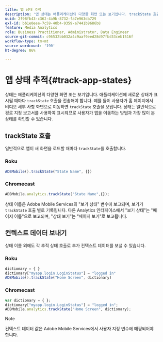 ```yaml
---
title: 앱 상태 추적
description: '앱 상태는 애플리케이션의 다양한 화면 또는 보기입니다. trackState 호출을 사용하여 애플리케이션에서 앱 상태를 추적하는 방법을 알아봅니다. '
uuid: 2f98fb43-c362-4a9b-8732-fa7e963da729
exl-id: bb1e0eee-7c59-40b4-9359-a7441b9686b8
feature: Media Analytics
role: Business Practitioner, Administrator, Data Engineer
source-git-commit: c96532bb032a4c9aaf9eed28d97fbd33ceb1516f
workflow-type: tm+mt
source-wordcount: '190'
ht-degree: 86%

---
```


# 앱 상태 추적{#track-app-states}

상태는 애플리케이션의 다양한 화면 또는 보기입니다. 애플리케이션에 새로운 상태가 표시될 때마다 `trackState` 호출을 전송해야 합니다. 예를 들어 사용자가 홈 페이지에서 비디오 세부 사항 화면으로 이동하면 `trackState` 호출을 보냅니다. 상태는 일반적으로 경로 지정 보고서를 사용하여 표시되므로 사용자가 앱을 이동하는 방법과 가장 많이 본 상태를 확인할 수 있습니다.

## trackState 호출

일반적으로 앱이 새 화면을 로드할 때마다 `trackState`를 호출합니다.

### Roku

```js
ADBMobile().trackState("State Name", {})
```

### Chromecast

```js
ADBMobile.analytics.trackState("State Name",{});
```

상태 이름은 Adobe Mobile Services의 &quot;보기 상태&quot; 변수에 보고되며, 보기가 `trackState` 호출 별로 기록됩니다. 다른 Analytics 인터페이스에서 &quot;보기 상태&quot;는 &quot;페이지 이름&quot;으로 보고되며, &quot;상태 보기&quot;는 &quot;페이지 보기&quot;로 보고됩니다.

## 컨텍스트 데이터 보내기

상태 이름 외에도 각 추적 상태 호출로 추가 컨텍스트 데이터를 보낼 수 있습니다.

### Roku

```js
dictionary = { } 
dictionary["myapp.login.LoginStatus"] = "logged in"  
ADBMobile().trackState("Home Screen", dictionary)
```

### Chromecast

```js
var dictionary = { }; 
dictionary["myapp.login.LoginStatus"] = "logged in"; 
ADBMobile.analytics.trackState("Home Screen", dictionary); 
```

>[!NOTE]
>
>컨텍스트 데이터 값은 Adobe Mobile Services에서 사용자 지정 변수에 매핑되어야 합니다.
